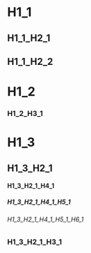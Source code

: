 


#      H1_1

##     H1_1_H2_1

##     H1_1_H2_2


#      H1_2

###    H1_2_H3_1


#      H1_3

##     H1_3_H2_1

####   H1_3_H2_1_H4_1

#####  H1_3_H2_1_H4_1_H5_1

###### H1_3_H2_1_H4_1_H5_1_H6_1

###    H1_3_H2_1_H3_1















